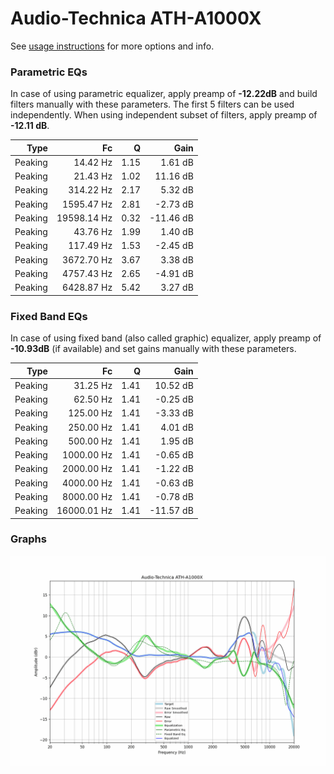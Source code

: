 # Audio-Technica ATH-A1000X
See [usage instructions](https://github.com/jaakkopasanen/AutoEq#usage) for more options and info.

### Parametric EQs
In case of using parametric equalizer, apply preamp of **-12.22dB** and build filters manually
with these parameters. The first 5 filters can be used independently.
When using independent subset of filters, apply preamp of **-12.11 dB**.

| Type    | Fc          |    Q | Gain      |
|--------:|------------:|-----:|----------:|
| Peaking | 14.42 Hz    | 1.15 | 1.61 dB   |
| Peaking | 21.43 Hz    | 1.02 | 11.16 dB  |
| Peaking | 314.22 Hz   | 2.17 | 5.32 dB   |
| Peaking | 1595.47 Hz  | 2.81 | -2.73 dB  |
| Peaking | 19598.14 Hz | 0.32 | -11.46 dB |
| Peaking | 43.76 Hz    | 1.99 | 1.40 dB   |
| Peaking | 117.49 Hz   | 1.53 | -2.45 dB  |
| Peaking | 3672.70 Hz  | 3.67 | 3.38 dB   |
| Peaking | 4757.43 Hz  | 2.65 | -4.91 dB  |
| Peaking | 6428.87 Hz  | 5.42 | 3.27 dB   |

### Fixed Band EQs
In case of using fixed band (also called graphic) equalizer, apply preamp of **-10.93dB**
(if available) and set gains manually with these parameters.

| Type    | Fc          |    Q | Gain      |
|--------:|------------:|-----:|----------:|
| Peaking | 31.25 Hz    | 1.41 | 10.52 dB  |
| Peaking | 62.50 Hz    | 1.41 | -0.25 dB  |
| Peaking | 125.00 Hz   | 1.41 | -3.33 dB  |
| Peaking | 250.00 Hz   | 1.41 | 4.01 dB   |
| Peaking | 500.00 Hz   | 1.41 | 1.95 dB   |
| Peaking | 1000.00 Hz  | 1.41 | -0.65 dB  |
| Peaking | 2000.00 Hz  | 1.41 | -1.22 dB  |
| Peaking | 4000.00 Hz  | 1.41 | -0.63 dB  |
| Peaking | 8000.00 Hz  | 1.41 | -0.78 dB  |
| Peaking | 16000.01 Hz | 1.41 | -11.57 dB |

### Graphs
![](./Audio-Technica%20ATH-A1000X.png)